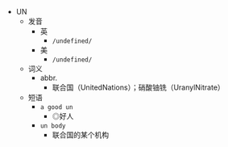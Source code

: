 - UN
  - 发音
    - 英
      - `/undefined/`
    - 美
      - `/undefined/`
  - 词义
    - abbr.
      - 联合国（UnitedNations）；硝酸铀铣（UranylNitrate）
  - 短语
    - `a good un`
      - ◎好人 
    - `un body`
      - 联合国的某个机构 
